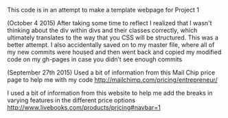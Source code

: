 This code is in an attempt to make a template webpage for Project 1

(October 4 2015)
After taking some time to reflect I realized that I wasn't thinking about the div within divs and their classes correctly, which ultimately translates to the way that you CSS will be structured. This was a better attempt.  I also accidentally saved on to my master file, where all of my new commits were housed and then went back and copied my modified code on my gh-pages in case you didn’t see enough commits



(September 27th 2015)
Used a bit of information from this Mail Chip price page to help me with my code 
  http://mailchimp.com/pricing/entrepreneur/


I used a bit of information from this website to help me add the breaks in varying features in the different price options 
  http://www.livebooks.com/products/pricing#navbar=1
  

